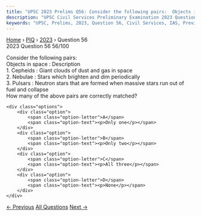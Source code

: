 ```yaml
---
title: "UPSC 2023 Prelims Q56: Consider the following pairs:  Objects in space : Descriptio..."
description: "UPSC Civil Services Preliminary Examination 2023 Question 56 with options and answer"
keywords: "UPSC, Prelims, 2023, Question 56, Civil Services, IAS, Previous Year Questions"
---
```


<nav class="breadcrumb">
    <a href="../../">Home</a>
    <span>›</span>
    <a href="../">PIQ</a>
    <span>›</span>
    <a href="./">2023</a>
    <span>›</span>
    <span>Question 56</span>
</nav>

<div class="question-header">
    <div class="question-meta">
        <span class="year-badge">2023</span>
        <span class="question-number">Question 56</span>
        <span class="progress">56/100</span>
    </div>
    <div class="progress-bar">
        <div class="progress-fill" style="width: 56.0%"></div>
    </div>
</div>

<div class="question-content">
    <div class="question-text">
        <p>Consider the following pairs: <br />
Objects in space : Description <br />
1. Cepheids : Giant clouds of dust and gas in space <br />
2. Nebulae : Stars which brighten and dim periodically <br />
3. Pulsars : Neutron stars that are formed when massive stars run out of fuel and collapse <br />
How many of the above pairs are correctly matched?</p>
    </div>
    
    <div class="options">
        <div class="option">
            <span class="option-letter">A</span>
            <span class="option-text"><p>Only one</p></span>
        </div>
        <div class="option">
            <span class="option-letter">B</span>
            <span class="option-text"><p>Only two</p></span>
        </div>
        <div class="option">
            <span class="option-letter">C</span>
            <span class="option-text"><p>All three</p></span>
        </div>
        <div class="option">
            <span class="option-letter">D</span>
            <span class="option-text"><p>None</p></span>
        </div>
    </div>
</div>

<div class="question-nav">
    <a href="../q055-with-reference-to-the-role-of-biofilters-in-recirc/" class="nav-btn prev">← Previous</a>
    <a href="../" class="nav-btn center">All Questions</a>
    <a href="../q057-which-one-of-the-following-countries-has-its-own-s/" class="nav-btn next">Next →</a>
</div>
